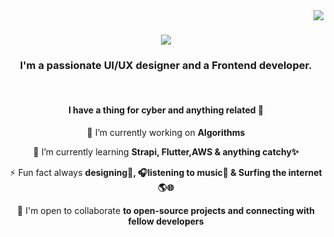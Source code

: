 <img align="right" src="https://visitor-badge.laobi.icu/badge?page_id=asare4u.asare4u" />

<h1 align="center">
    <img src="https://readme-typing-svg.herokuapp.com/?font=Righteous&size=35&center=true&vCenter=true&width=500&height=70&duration=4000&lines=Asare+Here!+👋;+Welcome+to+my+space!+🤗+✨;" />
</h1>

<h3 align="center">I'm a passionate UI/UX designer and a Frontend developer.</h3><br>

<div align= "center">
<h4>I have a thing for cyber and anything related 🤖</h4>
    
🔭 I’m currently working on <strong>Algorithms</strong>

🌱 I’m currently learning <strong>Strapi, Flutter,AWS & anything catchy✨</strong>

⚡ Fun fact always <strong>designing🎨, 🎧listening to music🎵 & Surfing the internet🌎🌐</strong>

🤝 I'm open to collaborate <strong>to open-source projects and connecting with fellow developers</strong>

</div>
